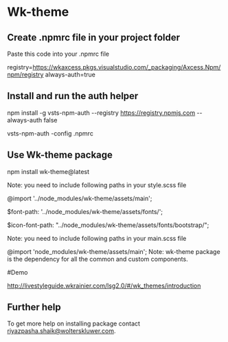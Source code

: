 # Wk-theme
## Create .npmrc file in your project folder

Paste this code into your .npmrc file 

registry=https://wkaxcess.pkgs.visualstudio.com/_packaging/Axcess.Npm/npm/registry
always-auth=true


## Install and run the auth helper

npm install -g vsts-npm-auth --registry https://registry.npmjs.com --always-auth false

vsts-npm-auth -config .npmrc

## Use Wk-theme package

npm install wk-theme@latest

Note: you need to include following paths in your style.scss file

@import '../node_modules/wk-theme/assets/main';

$font-path: '../node_modules/wk-theme/assets/fonts/';

$icon-font-path: "../node_modules/wk-theme/assets/fonts/bootstrap/";

Note: you need to include following paths in your main.scss file

@import 'node_modules/wk-theme/assets/main';
Note: wk-theme package is the dependency for all the common and custom components.

#Demo

http://livestyleguide.wkrainier.com/lsg2.0/#/wk_themes/introduction

## Further help

To get more help on installing package contact riyazpasha.shaik@wolterskluwer.com.
